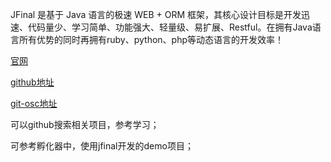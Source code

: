 JFinal 是基于 Java 语言的极速 WEB + ORM 框架，其核心设计目标是开发迅速、代码量少、学习简单、功能强大、轻量级、易扩展、Restful。在拥有Java语言所有优势的同时再拥有ruby、python、php等动态语言的开发效率！

[官网](http://www.jfinal.com/)

[github地址](https://github.com/jfinal/jfinal)

[git-osc地址](https://git.oschina.net/jfinal/jfinal)

可以github搜索相关项目，参考学习；

可参考孵化器中，使用jfinal开发的demo项目；